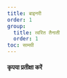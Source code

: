 ```yaml
---
title: बाइनरी
order: 1
group:
  title: त्वरित तैनाती
  order: 1
toc: सामग्री
---
```


#### कृपया प्रतीक्षा करें

